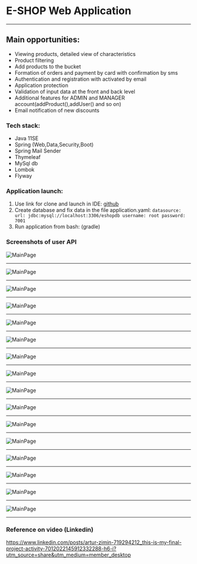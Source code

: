 # E-SHOP Web Application
---
## Main opportunities:
- Viewing products, detailed view of characteristics
- Product filtering
- Add products to the bucket
- Formation of orders and payment by card with confirmation by sms
- Authentication and registration with activated by email
- Application protection
- Validation of input data at the front and back level
- Additional features for ADMIN and MANAGER account(addProduct(),addUser() and so on)
- Email notification of new discounts

### Tech stack:
+ Java 11SE
+ Spring (Web,Data,Security,Boot)
+ Spring Mail Sender
+ Thymeleaf
+ MySql db
+ Lombok
+ Flyway

### Application launch:
1. Use link for clone and launch in IDE:    [github](https://github.com/ArturZimin/SpringBootEShop.git)
2. Create database and fix data in the file application.yaml: ``` datasource:
   url: jdbc:mysql://localhost:3306/eshopdb
   username: root
   password: 7001  ```
3. Run application from bash: (gradle)
### Screenshots of user API
![MainPage](src/main/resources/static/imgPresentation/indexPage.png)
 ***
 ![MainPage](src/main/resources/static/imgPresentation/indexPage2.png)
 ***
 ![MainPage](src/main/resources/static/imgPresentation/indexFooter.png)
***
![MainPage](src/main/resources/static/imgPresentation/detailsShow.png)
***
![MainPage](src/main/resources/static/imgPresentation/sortByDate.png)
***
![MainPage](src/main/resources/static/imgPresentation/watcesPage.png)
***
![MainPage](src/main/resources/static/imgPresentation/formOrder.png)
***

![MainPage](src/main/resources/static/imgPresentation/addProductPage.png)

***
![MainPage](src/main/resources/static/imgPresentation/addUserOnlyAdmin.png
)
***
![MainPage](src/main/resources/static/imgPresentation/ChangeDataOfUserPage.png)
***
![MainPage](src/main/resources/static/imgPresentation/chengeLogoOfStore.png
)
***
![MainPage](src/main/resources/static/imgPresentation/showAllUsers.png)
***
![MainPage](src/main/resources/static/imgPresentation/registrationPage.png)
***
![MainPage](src/main/resources/static/imgPresentation/authorization.png)
***
![MainPage](src/main/resources/static/imgPresentation/confirmRegistration.png)
***
![MainPage](src/main/resources/static/imgPresentation/actvationPage.png)
***
### Reference on video (Linkedin)
https://www.linkedin.com/posts/artur-zimin-719294212_this-is-my-final-project-activity-7012022145912332288-h6-i?utm_source=share&utm_medium=member_desktop